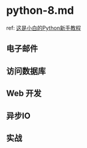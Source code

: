 # python-8.md

ref: [这是小白的Python新手教程](https://www.liaoxuefeng.com/wiki/1016959663602400)

## 电子邮件

## 访问数据库

## Web 开发

## 异步IO

## 实战
